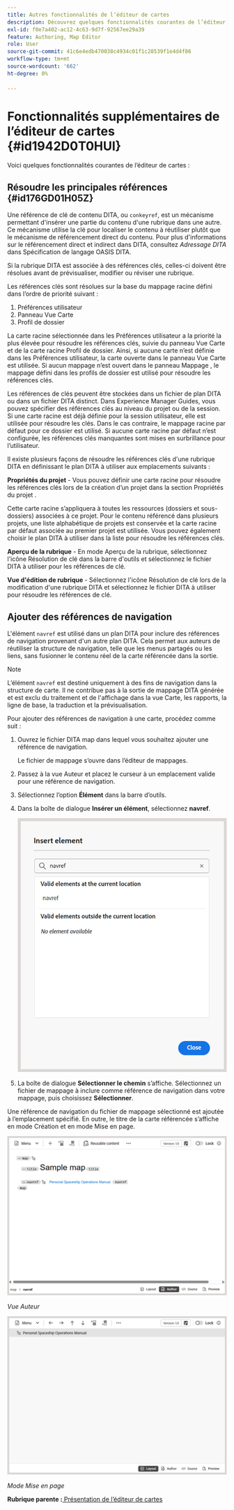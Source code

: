 ```yaml
---
title: Autres fonctionnalités de l’éditeur de cartes
description: Découvrez quelques fonctionnalités courantes de l’éditeur de cartes. Découvrez comment résoudre les références clés dans l’éditeur de cartes.
exl-id: f0e7a402-ac12-4c63-9d7f-92567ee29a39
feature: Authoring, Map Editor
role: User
source-git-commit: 41c6e4edb470038c4934c01f1c28539f1e4d4f86
workflow-type: tm+mt
source-wordcount: '662'
ht-degree: 0%

---
```


# Fonctionnalités supplémentaires de l’éditeur de cartes {#id1942D0T0HUI}

Voici quelques fonctionnalités courantes de l’éditeur de cartes :

## Résoudre les principales références {#id176GD01H05Z}

Une référence de clé de contenu DITA, ou `conkeyref`, est un mécanisme permettant d&#39;insérer une partie du contenu d&#39;une rubrique dans une autre. Ce mécanisme utilise la clé pour localiser le contenu à réutiliser plutôt que le mécanisme de référencement direct du contenu. Pour plus d&#39;informations sur le référencement direct et indirect dans DITA, consultez *Adressage DITA* dans Spécification de langage OASIS DITA.

Si la rubrique DITA est associée à des références clés, celles-ci doivent être résolues avant de prévisualiser, modifier ou réviser une rubrique.

Les références clés sont résolues sur la base du mappage racine défini dans l’ordre de priorité suivant :

1. Préférences utilisateur
1. Panneau Vue Carte
1. Profil de dossier

La carte racine sélectionnée dans les Préférences utilisateur a la priorité la plus élevée pour résoudre les références clés, suivie du panneau Vue Carte et de la carte racine Profil de dossier. Ainsi, si aucune carte n’est définie dans les Préférences utilisateur, la carte ouverte dans le panneau Vue Carte est utilisée. Si aucun mappage n’est ouvert dans le panneau Mappage , le mappage défini dans les profils de dossier est utilisé pour résoudre les références clés.

Les références de clés peuvent être stockées dans un fichier de plan DITA ou dans un fichier DITA distinct. Dans Experience Manager Guides, vous pouvez spécifier des références clés au niveau du projet ou de la session. Si une carte racine est déjà définie pour la session utilisateur, elle est utilisée pour résoudre les clés. Dans le cas contraire, le mappage racine par défaut pour ce dossier est utilisé. Si aucune carte racine par défaut n’est configurée, les références clés manquantes sont mises en surbrillance pour l’utilisateur.

Il existe plusieurs façons de résoudre les références clés d&#39;une rubrique DITA en définissant le plan DITA à utiliser aux emplacements suivants :

**Propriétés du projet** - Vous pouvez définir une carte racine pour résoudre les références clés lors de la création d’un projet dans la section Propriétés du projet .

Cette carte racine s’appliquera à toutes les ressources \(dossiers et sous-dossiers\) associées à ce projet. Pour le contenu référencé dans plusieurs projets, une liste alphabétique de projets est conservée et la carte racine par défaut associée au premier projet est utilisée. Vous pouvez également choisir le plan DITA à utiliser dans la liste pour résoudre les références clés.

**Aperçu de la rubrique** - En mode Aperçu de la rubrique, sélectionnez l&#39;icône Résolution de clé dans la barre d&#39;outils et sélectionnez le fichier DITA à utiliser pour les références de clé.

**Vue d&#39;édition de rubrique** - Sélectionnez l&#39;icône Résolution de clé lors de la modification d&#39;une rubrique DITA et sélectionnez le fichier DITA à utiliser pour résoudre les références de clé.

## Ajouter des références de navigation

L&#39;élément `navref` est utilisé dans un plan DITA pour inclure des références de navigation provenant d&#39;un autre plan DITA. Cela permet aux auteurs de réutiliser la structure de navigation, telle que les menus partagés ou les liens, sans fusionner le contenu réel de la carte référencée dans la sortie.

>[!NOTE]
>
> L’élément `navref` est destiné uniquement à des fins de navigation dans la structure de carte. Il ne contribue pas à la sortie de mappage DITA générée et est exclu du traitement et de l&#39;affichage dans la vue Carte, les rapports, la ligne de base, la traduction et la prévisualisation.

Pour ajouter des références de navigation à une carte, procédez comme suit :

1. Ouvrez le fichier DITA map dans lequel vous souhaitez ajouter une référence de navigation.

   Le fichier de mappage s’ouvre dans l’éditeur de mappages.
1. Passez à la vue Auteur et placez le curseur à un emplacement valide pour une référence de navigation.
1. Sélectionnez l’option **Élément** dans la barre d’outils.
1. Dans la boîte de dialogue **Insérer un élément**, sélectionnez **navref**.

   ![](./images/select-navref-element.png)
1. La boîte de dialogue **Sélectionner le chemin** s’affiche. Sélectionnez un fichier de mappage à inclure comme référence de navigation dans votre mappage, puis choisissez **Sélectionner**.

Une référence de navigation du fichier de mappage sélectionné est ajoutée à l’emplacement spécifié. En outre, le titre de la carte référencée s’affiche en mode Création et en mode Mise en page.

![](./images/navref-added-author-view.png)

*Vue Auteur*

![](./images/navref-added-layout-view.png)

*Mode Mise en page*


**Rubrique parente :**[ Présentation de l’éditeur de cartes](map-editor.md)
